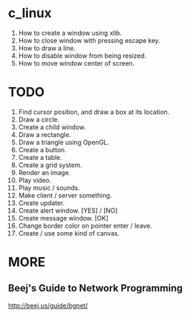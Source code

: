 c_linux
=======

1. How to create a window using xlib.
2. How to close window with pressing escape key.
3. How to draw a line.
4. How to disable window from being resized.
5. How to move window center of screen.

TODO
====

1. Find cursor position, and draw a box at its location.
2. Draw a circle.
3. Create a child window.
4. Draw a rectangle.
5. Draw a triangle using OpenGL.
6. Create a button.
7. Create a table.
8. Create a grid system.
9. Render an image.
10. Play video.
11. Play music / sounds.
12. Make client / server something.
13. Create updater.
14. Create alert window. [YES] / [NO]
15. Create message window. [OK]
16. Change border color on pointer enter / leave.
17. Create / use some kind of canvas.

MORE
====

Beej's Guide to Network Programming
-----------------------------------

http://beej.us/guide/bgnet/

